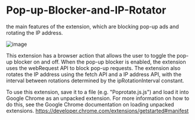 # Pop-up-Blocker-and-IP-Rotator
 the main features of the extension, which are blocking pop-up ads and rotating the IP address.


![image](https://user-images.githubusercontent.com/121487559/210559513-3e90dd63-6095-4919-9cb4-25573b8540c6.png)


This extension has a browser action that allows the user to toggle the pop-up blocker on and off. When the pop-up blocker is enabled, the extension uses the webRequest API to block pop-up requests. The extension also rotates the IP address using the fetch API and a IP address API, with the interval between rotations determined by the ipRotationInterval constant.

To use this extension, save it to a file (e.g. "Poprotate.js.js") and load it into Google Chrome as an unpacked extension. For more information on how to do this, see the Google Chrome documentation on loading unpacked extensions.
https://developer.chrome.com/extensions/getstarted#manifest



